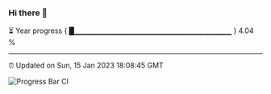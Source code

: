 ### Hi there 👋

⏳ Year progress { █▁▁▁▁▁▁▁▁▁▁▁▁▁▁▁▁▁▁▁▁▁▁▁▁▁▁▁▁▁ } 4.04 %

---

⏰ Updated on Sun, 15 Jan 2023 18:08:45 GMT

![Progress Bar CI](https://github.com/Shyam-Makwana/GitHub-Actions-Demo/workflows/Progress%20Bar%20CI/badge.svg)
